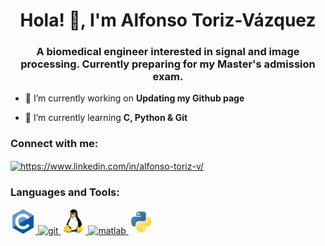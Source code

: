 <h1 align="center">Hola! 👋, I'm Alfonso Toriz-Vázquez</h1>
<h3 align="center">A biomedical engineer interested in signal and image processing. Currently preparing for my Master's admission exam.</h3>

- 🔭 I’m currently working on **Updating my Github page**

- 🌱 I’m currently learning **C, Python & Git**

<h3 align="left">Connect with me:</h3>
<p align="left">
<a href="https://www.linkedin.com/in/alfonso-toriz-v/" target="blank"><img align="center" img src="https://upload.wikimedia.org/wikipedia/commons/c/ca/LinkedIn_logo_initials.png" alt="https://www.linkedin.com/in/alfonso-toriz-v/" height="40" width="40" /></a>
</p>

<h3 align="left">Languages and Tools:</h3>
<p align="left"> <a href="https://www.cprogramming.com/" target="_blank"> <img src="https://raw.githubusercontent.com/devicons/devicon/master/icons/c/c-original.svg" alt="c" width="40" height="40"/> </a> <a href="https://git-scm.com/" target="_blank"> <img src="https://www.vectorlogo.zone/logos/git-scm/git-scm-icon.svg" alt="git" width="40" height="40"/> </a> <a href="https://www.linux.org/" target="_blank"> <img src="https://raw.githubusercontent.com/devicons/devicon/master/icons/linux/linux-original.svg" alt="linux" width="40" height="40"/> </a> <a href="https://www.mathworks.com/" target="_blank"> <img src="https://mathworks.github.io/assets/images/logo.png" alt="matlab" width="40" height="40"/> </a> <a href="https://www.python.org" target="_blank"> <img src="https://raw.githubusercontent.com/devicons/devicon/master/icons/python/python-original.svg" alt="python" width="40" height="40"/> </a> </p>
